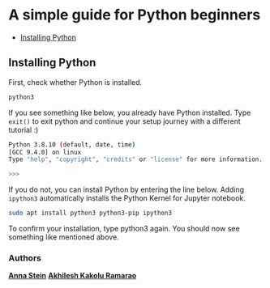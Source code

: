 # A simple guide for Python beginners

- [Installing Python](#installing-python) 

## Installing Python
First, check whether Python is installed.

``` bash
python3
```

If you see something like below, you already have Python installed. Type `exit()` to exit python and continue your setup journey with a different tutorial :)

```bash
Python 3.8.10 (default, date, time)
[GCC 9.4.0] on linux
Type "help", "copyright", "credits" or "license" for more information.

>>> 
```

If you do not, you can install Python by entering the line below. Adding `ipython3` automatically installs the Python Kernel for Jupyter notebook.
```bash
sudo apt install python3 python3-pip ipython3
```

To confirm your installation, type python3 again. You should now see something like mentioned above.  

### Authors

[**Anna Stein**](https://slam.phil.hhu.de/authors/anna/)
[**Akhilesh Kakolu Ramarao**](https://slam.phil.hhu.de/authors/akhilesh/)

